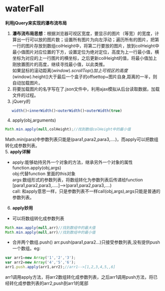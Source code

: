 # waterFall
**利用jQuery来实现的瀑布流布局**<br/>
1. **瀑布流布局思想**：根据浏览器可视区宽度，要显示的图片（等宽）的宽度，计算出一行可以放的图片数；设置所有图片为向左浮动；遍历所有的图片，把第一行的图片存放到数组colHeight中，将第二行要放的图片，放到colHeight中最小值图片对应位置的下方，设置定位为绝对定位，高度为上一行最小值，横坐标为对应的上一行图片的横坐标，之后更新colHeight的值，将最小值加上刚放置图片的高度，继续寻找最小值，以此类推。<br/>
如果鼠标的滚动距离$(window).scrollTop()加上可视区的高度$(window).height()大于最后一个盒子的offsettop+图片自身,距离的一半，则自动加载图片。<br/>
2. 将要加载图片的名字写在了.json文件中，利用ajax模拟从后台读取数据，加载文件的过程。<br/>
3. jQuery的
```javascript
   width()<innerWidth()<outerWidth()<outerWidth(true)
```
4. apply(obj,arguments)
```javascript
Math.min.apply(null,colHeight);//找到数组colHeight中的最小值
```
Math.min(para)中参数列表只能是(para1,para2,para3,....)，而apply可以把数组转化成参数列表。<br/>
5. **apply详解**
* apply:能够劫持另外一个对象的方法，继承另外一个对象的属性
function.apply(obj,args)<br/>
obj:代替function 里面的this对象<br/>
args:数组形式的参数列表，将数组转化为参数列表后传递给function  [para1,para2,para3,.....]-->(para1,para2,para3,....)<br/>
call: 和apply意思一样，只是参数列表不一样call(obj,args),args只能是普通的参数列表。
6. **apply妙用**
* 可以将数组转化成参数列表
```javascript
Math.max.apply(null,arr)//找到数组中的最大值
Math.min.apply(null,arr)//找到数组中的最小值
```
* 合并两个数组.push()
arr.push(para1,para2...)只接受参数列表,没有提供push一个数组。eg:
```javascript
var arr1=new Array('1','2','3');
var arr2=new Array('4','5','6');
arr1.push.apply(arr1,arr2);//arr1-->[1,2,3,4,5,,6]
```
arr1调用apply方法，将arr2数组转化成参数列表，之后arr1调用push方法，将已经转化成参数列表的arr2,push到arr1的尾部
